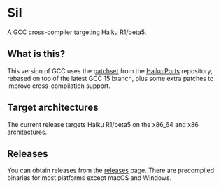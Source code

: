 # Sil

A GCC cross-compiler targeting Haiku R1/beta5.

## What is this?

This version of GCC uses the [patchset](https://github.com/haikuports/haikuports/tree/master/sys-devel/gcc) from the [Haiku Ports](https://github.com/haikuports/haikuports) repository, rebased on top of the latest GCC 15 branch, plus some extra patches to improve cross-compilation support.

## Target architectures

The current release targets Haiku R1/beta5 on the x86_64 and x86 architectures.

## Releases

You can obtain releases from the [releases](https://github.com/AmanoTeam/Sil/releases) page. There are precompiled binaries for most platforms except macOS and Windows.
